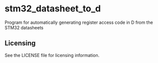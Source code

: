 stm32_datasheet_to_d
====================

Program for automatically generating register access code in D from the STM32 datasheets

Licensing
---------
See the LICENSE file for licensing information.
